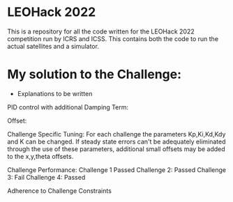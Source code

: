 # LEOHack 2022
This is a repository for all the code written for the LEOHack 2022 competition run by ICRS and ICSS. This contains both the code to run the actual satellites and a simulator.

# My solution to the Challenge:
- Explanations to be written

PID control with additional Damping Term:




Offset:



Challenge Specific Tuning:
For each challenge the parameters Kp,Ki,Kd,Kdy and K can be changed.
If steady state errors can't be adequately eliminated through the use of these parameters, additional small offsets may be added to the x,y,theta offsets.



Challenge Performance:
Challenge 1 Passed
Challenge 2: Passed
Challenge 3: Fail
Challenge 4: Passed


Adherence to Challenge Constraints









